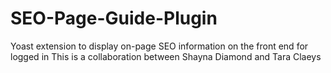 # SEO-Page-Guide-Plugin
Yoast extension to display on-page SEO information on the front end for logged in 
This is a collaboration between Shayna Diamond and Tara Claeys